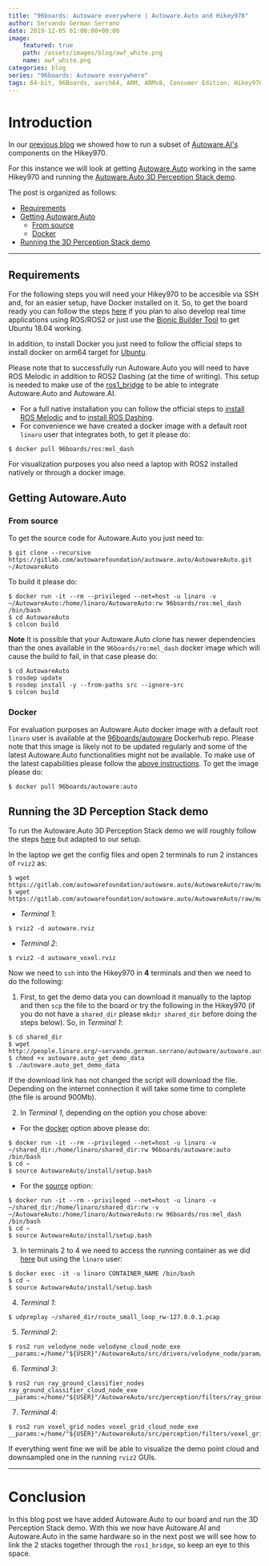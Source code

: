 ```yaml
---
title: "96boards: Autoware everywhere | Autoware.Auto and Hikey970"
author: Servando German Serrano
date: 2019-12-05 01:00:00+00:00
image:
    featured: true
    path: /assets/images/blog/awf_white.png
    name: awf_white.png
categories: blog
series: "96boards: Autoware everywhere"
tags: 64-bit, 96Boards, aarch64, ARM, ARMv8, Consumer Edition, Hikey970, Linaro, Linux, arm64, real time, ROS2, Autoware
---
```


# Introduction
In our [previous blog](https://www.96boards.org/blog/autoware.ai_hikey970/) we showed how to run a subset of [Autoware.AI's](https://www.autoware.ai/) components on the Hikey970.

For this instance we will look at getting [Autoware.Auto](https://www.autoware.auto/) working in the same Hikey970 and running the [Autoware.Auto 3D Perception Stack demo](https://autowarefoundation.gitlab.io/autoware.auto/AutowareAuto/perception-stack.html).

The post is organized as follows:
- [Requirements](#requirements)
- [Getting Autoware.Auto](#getting-autowareauto)
  - [From source](#from-source)
  - [Docker](#docker)
- [Running the 3D Perception Stack demo](#running-the-3d-perception-stack-demo)

***

## Requirements
For the following steps you will need your Hikey970 to be accesible via SSH and, for an easier setup, have Docker installed on it. So, to get the board ready you can follow the steps [here](https://www.96boards.org/blog/hikey970-rt/) if you plan to also develop real time applications using ROS/ROS2 or just use the [Bionic Builder Tool](https://discuss.96boards.org/t/tool-bionic-builder-automated-kernel-ubuntu-builder-for-hikey970/7879) to get Ubuntu 18.04 working.

In addition, to install Docker you just need to follow the official steps to install docker on arm64 target for [Ubuntu](https://docs.docker.com/install/linux/docker-ce/ubuntu/).

Please note that to successfully run Autoware.Auto you will need to have ROS Melodic in addition to ROS2 Dashing (at the time of writing). This setup is needed to make use of the [ros1_bridge](https://github.com/ros2/ros1_bridge) to be able to integrate Autoware.Auto and Autoware.AI.
- For a full native installation you can follow the official steps to [install ROS Melodic](http://wiki.ros.org/melodic/Installation/Ubuntu) and to [install ROS Dashing](https://index.ros.org/doc/ros2/Installation/Dashing/Linux-Install-Debians/).
- For convenience we have created a docker image with a default root `linaro` user that integrates both, to get it please do:
```
$ docker pull 96boards/ros:mel_dash
```

For visualization purposes you also need a laptop with ROS2 installed natively or through a docker image.

## Getting Autoware.Auto

### From source
To get the source code for Autoware.Auto you just need to:
```
$ git clone --recursive https://gitlab.com/autowarefoundation/autoware.auto/AutowareAuto.git ~/AutowareAuto
```

To build it please do:
```
$ docker run -it --rm --privileged --net=host -u linaro -v ~/AutowareAuto:/home/linaro/AutowareAuto:rw 96boards/ros:mel_dash /bin/bash
$ cd AutowareAuto
$ colcon build
```

**Note** It is possible that your Autoware.Auto clone has newer dependencies than the ones available in the `96boards/ro:mel_dash` docker image which will cause the build to fail, in that case please do:
```
$ cd AutowareAuto
$ rosdep update
$ rosdep install -y --from-paths src --ignore-src
$ colcon build
```

### Docker
For evaluation purposes an Autoware.Auto docker image with a default root `linaro` user is available at the [96boards/autoware](https://hub.docker.com/repository/docker/96boards/autoware) Dockerhub repo. Please note that this image is likely not to be updated regularly and some of the latest Autoware.Auto functionalities might not be available. To make use of the latest capabilities please follow the [above instructions](#from-source).
To get the image please do:
```
$ docker pull 96boards/autoware:auto
```

## Running the 3D Perception Stack demo

To run the Autoware.Auto 3D Perception Stack demo we will roughly follow the steps [here](https://autowarefoundation.gitlab.io/autoware.auto/AutowareAuto/perception-stack.html) but adapted to our setup.

In the laptop we get the config files and open 2 terminals to run 2 instances of `rviz2` as:
```
$ wget https://gitlab.com/autowarefoundation/autoware.auto/AutowareAuto/raw/master/src/tools/autoware_auto_examples/rviz2/autoware.rviz
$ wget https://gitlab.com/autowarefoundation/autoware.auto/AutowareAuto/raw/master/src/tools/autoware_auto_examples/rviz2/autoware_voxel.rviz
```
- _Terminal 1_:
```
$ rviz2 -d autoware.rviz
```
- _Terminal 2_:
```
$ rviz2 -d autoware_voxel.rviz
```

Now we need to `ssh` into the Hikey970 in **4** terminals and then we need to do the following:

1. First, to get the demo data you can download it manually to the laptop and then `scp` the file to the board or try the following in the Hikey970 (if you do not have a `shared_dir` please `mkdir shared_dir` before doing the steps below). So, in _Terminal 1_:
```
$ cd shared_dir
$ wget http://people.linaro.org/~servando.german.serrano/autoware/autoware.auto_get_demo_data
$ chmod +x autoware.auto_get_demo_data
$ ./autoware.auto_get_demo_data
```
If the download link has not changed the script will download the file. Depending on the internet connection it will take some time to complete (the file is around 900Mb).

2. In _Terminal 1_, depending on the option you chose above:
  - For the [docker](#docker) option above please do:
```
$ docker run -it --rm --privileged --net=host -u linaro -v ~/shared_dir:/home/linaro/shared_dir:rw 96boards/autoware:auto /bin/bash
$ cd ~
$ source AutowareAuto/install/setup.bash
```
  - For the [source](#from-source) option:
```
$ docker run -it --rm --privileged --net=host -u linaro -v ~/shared_dir:/home/linaro/shared_dir:rw -v ~/AutowareAuto:/home/linaro/AutowareAuto:rw 96boards/ros:mel_dash /bin/bash
$ cd ~
$ source AutowareAuto/install/setup.bash
```

3. In terminals 2 to 4 we need to access the running container as we did [here](https://www.96boards.org/blog/autoware.ai_hikey970/#in-hikey970) but using the `linaro` user:
```
$ docker exec -it -u linaro CONTAINER_NAME /bin/bash
$ cd ~
$ source AutowareAuto/install/setup.bash
```

4. _Terminal 1_:
```
$ udpreplay ~/shared_dir/route_small_loop_rw-127.0.0.1.pcap
```

5. _Terminal 2_:
```
$ ros2 run velodyne_node velodyne_cloud_node_exe __params:=/home/"${USER}"/AutowareAuto/src/drivers/velodyne_node/param/vlp16_test.param.yaml
```

6. _Terminal 3_:
```
$ ros2 run ray_ground_classifier_nodes ray_ground_classifier_cloud_node_exe __params:=/home/"${USER}"/AutowareAuto/src/perception/filters/ray_ground_classifier_nodes/param/vlp16_lexus.param.yaml
```

7. _Terminal 4_:
```
$ ros2 run voxel_grid_nodes voxel_grid_cloud_node_exe __params:=/home/"${USER}"/AutowareAuto/src/perception/filters/voxel_grid_nodes/param/vlp16_lexus_centroid.param.yaml
```

If everything went fine we will be able to visualize the demo point cloud and downsampled one in the running `rviz2` GUIs.

***

# Conclusion

In this blog post we have added Autoware.Auto to our board and run the 3D Perception Stack demo. With this we now have Autoware.AI and Autoware.Auto in the same hardware so in the next post we will see how to link the 2 stacks together through the `ros1_bridge`, so keep an eye to this space.
